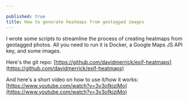 ```yaml
---

published: true
title: How to generate heatmaps from geotagged images
---
```

I wrote some scripts to streamline the process of creating heatmaps from geotagged photos. All you need to run it is Docker, a Google Maps JS API key, and some images.

Here's the git repo: [https://github.com/davidmerrick/exif-heatmaps](https://github.com/davidmerrick/exif-heatmaps)

And here's a short video on how to use it/how it works: [https://www.youtube.com/watch?v=3v3ofkjzjMo](https://www.youtube.com/watch?v=3v3ofkjzjMo)
